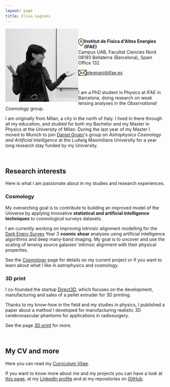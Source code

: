 ```yaml
---
layout: page
title: Elisa Legnani
---
```


<img class="circular-img" align="left" width=230 src="assets/img/me_23_2.jpg"/>

<br>

<img class="thumbnail-img" align="left" height=24 src="/assets/img/img_location.png"/> **Institut de Física d'Altes Energies (IFAE)** <br>
Campus UAB, Facultat Ciencies Nord <br>
08193 Bellaterra (Barcelona), Spain <br>
Office 132

<img class="thumbnail-img" align="left" height=18 src="/assets/img/img_mail.png"/> [elegnani@ifae.es](mailto:elegnani@ifae.es)

<br>

I am a PhD student in Physics at IFAE in Barcelona, doing research on weak lensing analyses in the *Observational Cosmology* group.

I am originally from Milan, a city in the north of Italy. I lived in there through all my education, and studied for both my Bachelor and my Master in Physics at the University of Milan. During the last year of my Master I moved to Munich to join [Daniel Gruen](https://www.physik.lmu.de/en/about-us/people/gruen-2.html)'s group on *Astrophysics Cosmology and Artificial Intelligence* at the Ludwig Maximilians University for a year long research stay funded by my University.

<br>

## Research interests

Here is what I am passionate about in my studies and research experiences.

### Cosmology

My overarching goal is to contribute to building an improved model of the Universe by applying innovative **statistical and artificial intelligence techniques** to cosmological surveys datasets.

I am currently working on improving intrinsic alignment modelling for the [Dark Enery Survey](https://www.darkenergysurvey.org/) Year 3 **cosmic shear** analyses using artificial intelligence algorithms and deep many-band imaging. My goal is to uncover and use the scaling of lensing source galaxies’ intrinsic alignment with their physical properties.

See the [Cosmology](https://elisalegnani.github.io/cosmology) page for details on my current project or if you want to learn about what I like in astrophysics and cosmology.

### 3D print

I co-founded the startup [Direct3D](https://www.direct3d.it/), which focuses on the development, manufacturing and sales of a pellet extruder for 3D printing.

Thanks to my know-how in the field and my studies in physics, I published a paper about a method I developed for manufacturing realistic 3D cerebrovascular phantoms for applications in radiosurgery.

See the page [3D print](https://elisalegnani.github.io//3dprint) for more.

<br>

## My CV and more

Here you can read my [Curriculum Vitae](https://drive.google.com/file/d/1hqm60XJ0-QDLmXFYZ1klpW1z_U_48r6b/view?usp=sharing).

If you want to know more about me and my projects you can have a look at [this page](https://elisalegnani.github.io/aboutme), at my [LinkedIn profile](https://www.linkedin.com/in/elisa-legnani-32590819b/) and at my repositories on [GitHub](https://github.com/ElisaLegnani).

<!---* I'll also try to keep the [Blog](https://elisalegnani.github.io/blog) page updated with some more random stuff I do. *--->
